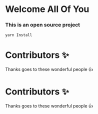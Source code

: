 # Welcome All Of You

### This is an open source project 

~~~~
yarn Install
~~~~


# Contributors ✨
Thanks goes to these wonderful people :+1:

# Contributors ✨
Thanks goes to these wonderful people :+1:
